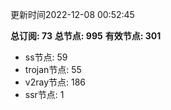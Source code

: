更新时间2022-12-08 00:52:45

**总订阅: 73**
**总节点: 995**
**有效节点: 301**
- ss节点: 59
- trojan节点: 55
- v2ray节点: 186
- ssr节点: 1
